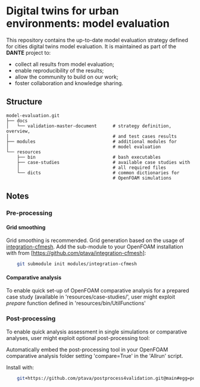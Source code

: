 # Digital twins for urban environments: model evaluation

This repository contains the up-to-date model evaluation strategy defined for cities digital twins model evaluation. It is maintained as part of the **DANTE** project to:
- collect all results from model evaluation;
- enable reproducibility of the results;
- allow the community to build on our work;
- foster collaboration and knowledge sharing.

## Structure
    model-evaluation.git
    ├── docs
    │   └── validation-master-document      # strategy definition, overview,
    │                                       # and test cases results
    ├── modules                             # additional modules for
    │                                       # model evaluation
    └── resources
        ├── bin                             # bash executables 
        ├── case-studies                    # available case studies with
        │                                   # all required files
        └── dicts                           # common dictionaries for
                                            # OpenFOAM simulations
## Notes

### Pre-processing

#### Grid smoothing
Grid smoothing is recommended. Grid generation based on the usage of [integration-cfmesh](https://develop.openfoam.com/Community/integration-cfmesh). Add the sub-module to your OpenFOAM installation with from [https://github.com/ptava/integration-cfmesh]:

```bash
    git submodule init modules/integration-cfmesh
```

#### Comparative analysis
To enable quick set-up of OpenFOAM comparative analysis for a prepared case study (available in 'resources/case-studies/', user might exploit *prepare* function defined in 'resources/bin/UtilFunctions'


### Post-processing
To enable quick analysis assessment in single simulations or comparative analyses, user might exploit optional post-processing tool:

Automatically embed the post-processing tool in your OpenFOAM comparative analysis folder setting 'compare=True' in the 'Allrun' script.

Install with:

```bash
    git+https://github.com/ptava/postprocess4validation.git@main#egg=postprocess4validation
```

